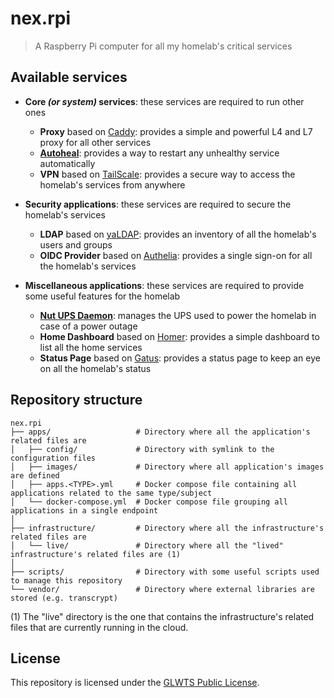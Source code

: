 # nex.rpi

> A Raspberry Pi computer for all my homelab's critical services

## Available services

- **Core _(or system)_ services**: these services are required to run other ones

  - **Proxy** based on [Caddy](https://caddyserver.com/): provides a simple and powerful L4 and L7 proxy for all other services
  - **[Autoheal](https://github.com/willfarrell/docker-autoheal)**: provides a way to restart any unhealthy service automatically
  - **VPN** based on [TailScale](https://tailscale.com/): provides a secure way to access the homelab's services from anywhere

- **Security applications**: these services are required to secure the homelab's services

  - **LDAP** based on [yaLDAP](https://github.com/chezmoi-sh/yaldap): provides an inventory of all the homelab's users and groups
  - **OIDC Provider** based on [Authelia](https://www.authelia.com/): provides a single sign-on for all the homelab's services

- **Miscellaneous applications**: these services are required to provide some useful features for the homelab
  - **[Nut UPS Daemon](https://networkupstools.org/)**: manages the UPS used to power the homelab in case of a power outage
  - **Home Dashboard** based on [Homer](https://github.com/bastienwirtz/homer): provides a simple dashboard to list all the home services
  - **Status Page** based on [Gatus](https://github.com/TwiN/gatus): provides a status page to keep an eye on all the homelab's status

## Repository structure

```
nex.rpi
├── apps/                   # Directory where all the application's related files are
│   ├── config/             # Directory with symlink to the configuration files
│   ├── images/             # Directory where all application's images are defined
│   ├── apps.<TYPE>.yml     # Docker compose file containing all applications related to the same type/subject
│   └── docker-compose.yml  # Docker compose file grouping all applications in a single endpoint
│
├── infrastructure/         # Directory where all the infrastructure's related files are
│   └── live/               # Directory where all the "lived" infrastructure's related files are (1)
│
├── scripts/                # Directory with some useful scripts used to manage this repository
└── vendor/                 # Directory where external libraries are stored (e.g. transcrypt)
```

(1) The "live" directory is the one that contains the infrastructure's related files that are currently running in the cloud.

## License

This repository is licensed under the [GLWTS Public License](LICENSE).
